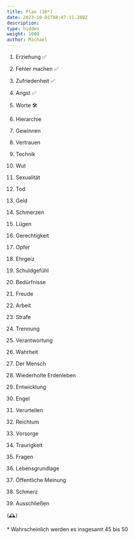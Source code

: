 ```yaml
---
title: Plan (38*)
date: 2023-10-01T08:47:11.200Z
description:
type: hidden
weight: 1000
author: Michael
---
```


1. Erziehung ✅
2. Fehler machen ✅
3. Zufriedenheit ✅
4. Angst ✅
5. Worte 🛠️

6. Hierarchie
7. Gewinnen
8. Vertrauen
9. Technik
10. Wut

11. Sexualität
12. Tod
13. Geld
14. Schmerzen
15. Lügen

16. Gerechtigkeit
17. Opfer
18. Ehrgeiz
19. Schuldgefühl
20. Bedürfnisse

21. Freude
22. Arbeit
23. Strafe
24. Trennung
25. Verantwortung

26. Wahrheit
27. Der Mensch
28. Wiederholte Erdenleben
29. Entwicklung
30. Engel

31. Verurteilen
32. Reichtum
33. Vorsorge
34. Traurigkeit
35. Fragen

36. Lebensgrundlage
37. Öffentliche Meinung
38. Schmerz
39. Ausschließen

(🕰️)

\* Wahrscheinlich werden es insgesamt 45 bis 50
